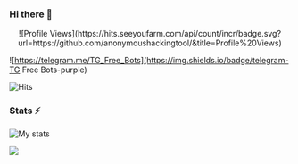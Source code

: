### Hi there 👋

<!--
**anonymoushackingtool/anonymoushackingtool** is a ✨ _special_ ✨ repository because its `README.md` (this file) appears on your GitHub profile.

Here are some ideas to get you started:

- 🔭 I’m currently working on ...
- 🌱 I’m currently learning ...
- 👯 I’m looking to collaborate on ...
- 🤔 I’m looking for help with ...
- 💬 Ask me about ...
- 📫 How to reach me: ...
- 😄 Pronouns: ...
- ⚡ Fun fact: ...
-->
<p align="center">
![Profile Views](https://hits.seeyoufarm.com/api/count/incr/badge.svg?url=https://github.com/anonymoushackingtool/&title=Profile%20Views)
</p>

![https://telegram.me/TG_Free_Bots](https://img.shields.io/badge/telegram-TG Free Bots-purple)

 ![Hits](https://hits.seeyoufarm.com/api/count/incr/badge.svg?url=https://github.com/anonymoushackingtool/)

### Stats ⚡️

![My stats](https://github-readme-stats.vercel.app/api?username=anonymoushackingtool&show_icons=true&theme=radical&include_all_commits=true)

<img src="https://github-readme-streak-stats.herokuapp.com/?user=anonymoushackingtool"></img>
